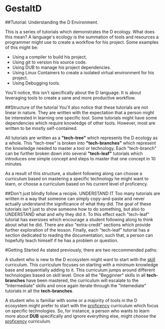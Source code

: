 # GestaltD
##Tutorial: Understanding the D Environment.

This is a series of tutorials which demonstrates the D ecology.
What does this mean? A language's ecology is the summation of tools and 
resources a programmer might use to create a workflow for his project.
Some examples of this might be:

* Using a compiler to build his project,
* Using git to version his source code.
* Using DUB to manage his project dependencies.
* Using Linux Containers to create a isolated virtual environment for his project.
* Using Debugging tools.

You'll notice, this isn't specifically about the D language. 
It is about leveraging tools to create a sane and more productive workflow. 

##Structure of the tutorial
You'll also notice that these tutorials are not linear in nature. 
They are written with the expectation that a person might be interested in learning 
one specific tool. Some tutorials might have some dependencies which require knowledge of other tools. 
However, most are written to be mostly self-contained.

All tutorials are written as a **"tech-tree"** which represents the D ecology as a whole. 
This "tech-tree" is broken into **"tech-branches"** which represent the knowledge 
needed to master a tool or technology.
Each "tech-branch" can be further broken down into several **"tech-leaf"** tutorials which 
introduces one simple concept and steps to master that one concept in 10 minutes. 

As a result of this structure, a student following along can choose a 
curriculum based on mastering a specific technology he might want to learn, 
or choose a curriculum based on his current level of proficency. 

##Don't just blindly follow a recipie. UNDERSTAND IT
Too many tutorials are written in a way that someone can simply copy-and-paste 
and never actually understand the significance of what they did. 
The goal of these tutorials isn't just to show someone how to do something, but 
also to UNDERSTAND what and why they did it.
To this effect each "tech-leaf" tutorial has exersises which encourage a 
student following along to think about what he did. There are also "extra-credit" 
sections which provide further exploration of the lesson.
Finally, each "tech-leaf" tutorial has a section dedicated to reading the documentation, 
such that, a person can hopefully teach himself if he has a problem or question.

#Getting Started
As stated previously, there are two reccommended paths: 

A student who is new to the D ecosystem might want to start with the 
[skill](/curriculum/skill.md) curriculum. This curriculum focuses on starting 
with a minimum knowledge base and sequentially adding to it.
This curriculum jumps around different technologies based on skill level. 
Once all the "Begginner" skills in all **tech-branches** have been mastered, 
the curriculum will escalate to the "Intermediate" skills and once again 
iterate through the "Intemediate" tutorials in all the **tech-branches**.

A student who is familiar with some or a majority of tools in the D ecosystem 
might prefer to start with the [proficency](/curriculum/proficency.md) curriculum which 
focus on specific technologies.
So, for instance, a person who wants to learn more about **DUB** specifically 
and ignore everything else, might choose the 
[proficency](/curriculum/proficency.md) curriculum.

